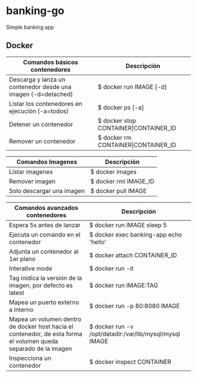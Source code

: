 # banking-go
Simple banking app

## Docker

| Comandos básicos contenedores                | Descripción                |
| -                                    | -                          |
| Descarga y lanza un contenedor desde una imagen (-d=detached) | $ docker run IMAGE [-d] |
| Listar los contenedores en ejecución (-a=todos) | $ docker ps [-a]           |
| Detener un contenedor | $ docker stop CONTAINER\|CONTAINER_ID |
| Remover un contenedor | $ docker rm CONTAINER\|CONTAINER_ID |

| Comandos Imagenes                | Descripción                |
| -                                    | -                          |
| Listar imagenes | $ docker images |
| Remover imagen| $ docker rmi IMAGE_ID |
| Solo descargar una imagen | $ docker pull IMAGE |

| Comandos avanzados contenedores                | Descripción                |
| -                                    | -                          |
| Espera 5s antes de lanzar  | $ docker run IMAGE sleep 5 |
| Ejecuta un comando en el contenedor | $ docker exec banking-app echo 'hello' |
| Adjunta un contenedor al 1er plano | $ docker attach CONTAINER_ID |
| Interative mode | $ docker run -it |
| Tag inidica la versión de la imagen, por defecto es latest | $ docker run IMAGE:TAG |
| Mapea un puerto externo a interno | $ docker run -p 80:8080 IMAGE |
| Mapea un volumen dentro de docker host hacia el contenedor, de esta forma el volumen queda separado de la imagen | $ docker run -v /opt/datadir:/var/lib/mysql/mysql IMAGE |
| Inspecciona un contenedor | $ docker inspect CONTAINER |